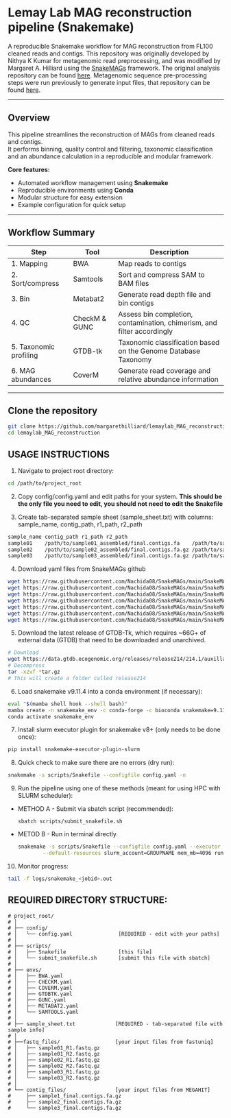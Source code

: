# Lemay Lab MAG reconstruction pipeline (Snakemake)

A reproducible Snakemake workflow for MAG reconstruction from FL100 cleaned reads and contigs. 
This repository was originally developed by Nithya K Kumar for metagenomic read preprocessing, and was modified by Margaret A. Hilliard using the [SnakeMAGs](https://github.com/Nachida08/SnakeMAGs) framework.
The original analysis repository can be found [here](https://github.com/margarethilliard/VB12-analysis).
Metagenomic sequence pre-processing steps were run previously to generate input files, that repository can be found [here](https://github.com/dglemay/ARG_metagenome).

---

## Overview
This pipeline streamlines the reconstruction of MAGs from cleaned reads and contigs.  
It performs binning, quality control and filtering, taxonomic classification and an abundance calculation in a reproducible and modular framework.

**Core features:**
- Automated workflow management using **Snakemake**
- Reproducible environments using **Conda**
- Modular structure for easy extension
- Example configuration for quick setup

---

##  Workflow Summary

| Step | Tool | Description |
|------|------|--------------|
| 1. Mapping | BWA | Map reads to contigs |
| 2. Sort/compress | Samtools | Sort and compress SAM to BAM files |
| 3. Bin | Metabat2 | Generate read depth file and bin contigs |
| 4. QC | CheckM & GUNC | Assess bin completion, contamination, chimerism, and filter accordingly |
| 5. Taxonomic profiling | GTDB-tk | Taxonomic classification based on the Genome Database Taxonomy |
| 6. MAG abundances | CoverM | Generate read coverage and relative abundance information |

---

## Clone the repository
```bash
git clone https://github.com/margarethilliard/lemaylab_MAG_reconstruction
cd lemaylab_MAG_reconstruction
```


 USAGE INSTRUCTIONS
 ------------------
1.   Navigate to project root directory:
```bash
cd /path/to/project_root
```
 
2. Copy config/config.yaml and edit paths for your system. **This should be the only file you need to edit, you should not need to edit the Snakefile**

3. Create tab-separated sample sheet (sample_sheet.txt) with columns: sample_name, contig_path, r1_path, r2_path
```bash
sample_name	contig_path	r1_path	r2_path
sample01	/path/to/sample01_assembled/final.contigs.fa	/path/to/sample01_R1_dup.fastq.gz	/path/to/sample01_R2_dup.fastq.gz
sample02	/path/to/sample02_assembled/final.contigs.fa.gz	/path/to/sample02_R1_dup.fastq.gz	/path/to/sample02_R2_dup.fastq.gz
sample03	/path/to/sample03_assembled/final.contigs.fa.gz	/path/to/sample03_R1_dup.fastq.gz	/path/to/sample03_R2_dup.fastq.gz
```

4. Download yaml files from SnakeMAGs github
```bash
wget https://raw.githubusercontent.com/Nachida08/SnakeMAGs/main/SnakeMAGs_conda_env/BWA.yaml -O envs/BWA.yaml
wget https://raw.githubusercontent.com/Nachida08/SnakeMAGs/main/SnakeMAGs_conda_env/BWA.yaml -O envs/CHECKM.yaml
wget https://raw.githubusercontent.com/Nachida08/SnakeMAGs/main/SnakeMAGs_conda_env/BWA.yaml -O envs/COVERM.yaml
wget https://raw.githubusercontent.com/Nachida08/SnakeMAGs/main/SnakeMAGs_conda_env/BWA.yaml -O envs/GTDBTK.yaml
wget https://raw.githubusercontent.com/Nachida08/SnakeMAGs/main/SnakeMAGs_conda_env/BWA.yaml -O envs/GUNC.yaml
wget https://raw.githubusercontent.com/Nachida08/SnakeMAGs/main/SnakeMAGs_conda_env/BWA.yaml -O envs/METABAT2.yaml
wget https://raw.githubusercontent.com/Nachida08/SnakeMAGs/main/SnakeMAGs_conda_env/BWA.yaml -O envs/SAMTOOLS.yaml
```
5. Download the latest release of GTDB-Tk, which requires ~66G+ of external data (GTDB) that need to be downloaded and unarchived. 
```bash
# Download 
wget https://data.gtdb.ecogenomic.org/releases/release214/214.1/auxillary_files/gtdbtk_r214_data.tar.gz
# Decompress
tar -xzvf *tar.gz
# This will create a folder called release214
```

6. Load snakemake v9.11.4 into a conda environment (if necessary):
```bash
eval "$(mamba shell hook --shell bash)"
mamba create -n snakemake_env -c conda-forge -c bioconda snakemake=9.11.4
conda activate snakemake_env
```

 7. Install slurm executor plugin for snakemake v8+ (only needs to be done once):
 ```bash
pip install snakemake-executor-plugin-slurm
```

 8. Quick check to make sure there are no errors (dry run):
```bash
snakemake -s scripts/Snakefile --configfile config.yaml -n
```

9. Run the pipeline using one of these methods (meant for using HPC with SLURM scheduler):
* METHOD A - Submit via sbatch script (recommended):
    ```
    sbatch scripts/submit_snakefile.sh
    ````

* METOD B - Run in terminal directly. 
    ```bash
    snakemake -s scripts/Snakefile --configfile config.yaml --executor slurm --jobs 20 --use-conda \
            --default-resources slurm_account=GROUPNAME mem_mb=4096 runtime=600
    ```

10. Monitor progress:
```bash
tail -f logs/snakemake_<jobid>.out
```

 REQUIRED DIRECTORY STRUCTURE:
-----------------------
```
# project_root/
# │
# ├── config/
# │   └── config.yaml               [REQUIRED - edit with your paths]
# │
# ├── scripts/
# │   ├── Snakefile                 [this file]
# │   └── submit_snakefile.sh       [submit this file with sbatch]
# │
# ├── envs/
# │   ├── BWA.yaml              
# │   ├── CHECKM.yaml   
# │   ├── COVERM.yaml                
# │   ├── GTDBTK.yaml
# │   ├── GUNC.yaml  
# │   ├── METABAT2.yaml        
# │	  └── SAMTOOLS.yaml 
# │	
# ├── sample_sheet.txt             [REQUIRED - tab-separated file with sample info]
# │
# ├──fastq_files/                  [your input files from fastuniq]
# │   ├── sample01_R1.fastq.gz
# │   ├── sample01_R2.fastq.gz
# │   ├── sample02_R1.fastq.gz
# │   ├── sample02_R2.fastq.gz
# │   ├── sample03_R1.fastq.gz
# │   └── sample03_R2.fastq.gz	
# │
# └── contig_files/                [your input files from MEGAHIT]
#     ├── sample1_final.contigs.fa.gz
#     ├── sample2_final.contigs.fa.gz
#     └── sample3_final.contigs.fa.gz
```
